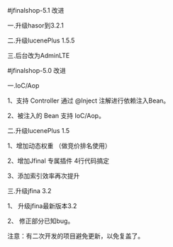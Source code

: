 #jfinalshop-5.1 改进

一.升级hasor到3.2.1

二.升级lucenePlus  1.5.5 

三.后台改为AdminLTE


#jfinalshop-5.0 改进

一.IoC/Aop

1、支持 Controller 通过 @Inject 注解进行依赖注入Bean。

2、被注入的 Bean 支持 IoC/Aop。

二.升级lucenePlus 1.5

1、增加动态权重 （做竞价排名使用）

2、增加Jfinal 专属插件 4行代码搞定

3、添加索引效率再次提升

三.升级jfina 3.2

1、 升级jfina最新版本3.2

2、 修正部分已知bug。



注意：有二次开发的项目避免更新，以免复盖了。


